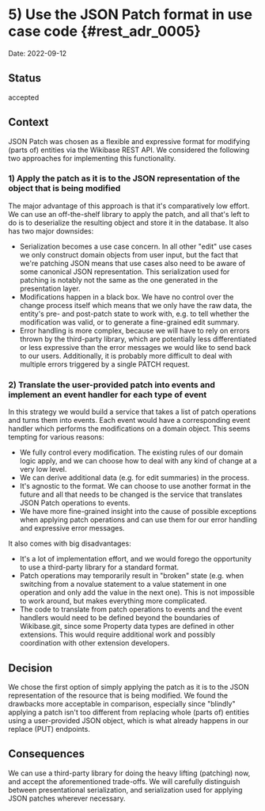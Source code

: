 # 5) Use the JSON Patch format in use case code {#rest_adr_0005}

Date: 2022-09-12

## Status

accepted

## Context

JSON Patch was chosen as a flexible and expressive format for modifying (parts of) entities via the Wikibase REST API. We considered the following two approaches for implementing this functionality.

### 1) Apply the patch as it is to the JSON representation of the object that is being modified

The major advantage of this approach is that it's comparatively low effort. We can use an off-the-shelf library to apply the patch, and all that's left to do is to deserialize the resulting object and store it in the database. It also has two major downsides:
* Serialization becomes a use case concern. In all other "edit" use cases we only construct domain objects from user input, but the fact that we're patching JSON means that use cases also need to be aware of some canonical JSON representation. This serialization used for patching is notably not the same as the one generated in the presentation layer.
* Modifications happen in a black box. We have no control over the change process itself which means that we only have the raw data, the entity's pre- and post-patch state to work with, e.g. to tell whether the modification was valid, or to generate a fine-grained edit summary.
* Error handling is more complex, because we will have to rely on errors thrown by the third-party library, which are potentially less differentiated or less expressive than the error messages we would like to send back to our users. Additionally, it is probably more difficult to deal with multiple errors triggered by a single PATCH request.

### 2) Translate the user-provided patch into events and implement an event handler for each type of event

In this strategy we would build a service that takes a list of patch operations and turns them into events. Each event would have a corresponding event handler which performs the modifications on a domain object. This seems tempting for various reasons:
* We fully control every modification. The existing rules of our domain logic apply, and we can choose how to deal with any kind of change at a very low level.
* We can derive additional data (e.g. for edit summaries) in the process.
* It's agnostic to the format. We can choose to use another format in the future and all that needs to be changed is the service that translates JSON Patch operations to events.
* We have more fine-grained insight into the cause of possible exceptions when applying patch operations and can use them for our error handling and expressive error messages.

It also comes with big disadvantages:
* It's a lot of implementation effort, and we would forego the opportunity to use a third-party library for a standard format.
* Patch operations may temporarily result in "broken" state (e.g. when switching from a novalue statement to a value statement in one operation and only add the value in the next one). This is not impossible to work around, but makes everything more complicated.
* The code to translate from patch operations to events and the event handlers would need to be defined beyond the boundaries of Wikibase.git, since some Property data types are defined in other extensions. This would require additional work and possibly coordination with other extension developers.

## Decision

We chose the first option of simply applying the patch as it is to the JSON representation of the resource that is being modified. We found the drawbacks more acceptable in comparison, especially since "blindly" applying a patch isn't too different from replacing whole (parts of) entities using a user-provided JSON object, which is what already happens in our replace (PUT) endpoints.

## Consequences

We can use a third-party library for doing the heavy lifting (patching) now, and accept the aforementioned trade-offs. We will carefully distinguish between presentational serialization, and serialization used for applying JSON patches wherever necessary.
